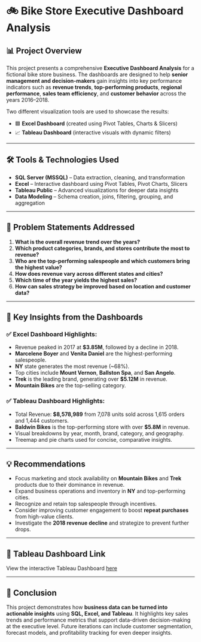 
# 🚲 Bike Store Executive Dashboard Analysis

## 📊 Project Overview
This project presents a comprehensive **Executive Dashboard Analysis** for a fictional bike store business. The dashboards are designed to help **senior management and decision-makers** gain insights into key performance indicators such as **revenue trends**, **top-performing products**, **regional performance**, **sales team efficiency**, and **customer behavior** across the years 2016–2018.

Two different visualization tools are used to showcase the results:

- 🟦 **Excel Dashboard** (created using Pivot Tables, Charts & Slicers)
- 📈 **Tableau Dashboard** (interactive visuals with dynamic filters)

---

## 🛠 Tools & Technologies Used
- **SQL Server (MSSQL)** – Data extraction, cleaning, and transformation  
- **Excel** – Interactive dashboard using Pivot Tables, Pivot Charts, Slicers  
- **Tableau Public** – Advanced visualizations for deeper data insights  
- **Data Modeling** – Schema creation, joins, filtering, grouping, and aggregation

---

## 🧩 Problem Statements Addressed
1. **What is the overall revenue trend over the years?**  
2. **Which product categories, brands, and stores contribute the most to revenue?**  
3. **Who are the top-performing salespeople and which customers bring the highest value?**  
4. **How does revenue vary across different states and cities?**  
5. **Which time of the year yields the highest sales?**  
6. **How can sales strategy be improved based on location and customer data?**

---

## 📌 Key Insights from the Dashboards

### ✅ Excel Dashboard Highlights:
- Revenue peaked in 2017 at **$3.85M**, followed by a decline in 2018.
- **Marcelene Boyer** and **Venita Daniel** are the highest-performing salespeople.
- **NY** state generates the most revenue (~68%).
- Top cities include **Mount Vernon**, **Ballston Spa**, and **San Angelo**.
- **Trek** is the leading brand, generating over **$5.12M** in revenue.
- **Mountain Bikes** are the top-selling category.

### ✅ Tableau Dashboard Highlights:
- Total Revenue: **$8,578,989** from 7,078 units sold across 1,615 orders and 1,444 customers.
- **Baldwin Bikes** is the top-performing store with over **$5.8M** in revenue.
- Visual breakdowns by year, month, brand, category, and geography.
- Treemap and pie charts used for concise, comparative insights.

---

## 💡 Recommendations
- Focus marketing and stock availability on **Mountain Bikes** and **Trek** products due to their dominance in revenue.
- Expand business operations and inventory in **NY** and top-performing cities.
- Recognize and retain top salespeople through incentives.
- Consider improving customer engagement to boost **repeat purchases** from high-value clients.
- Investigate the **2018 revenue decline** and strategize to prevent further drops.

---

## 🔗 Tableau Dashboard Link
View the interactive Tableau Dashboard [here](https://public.tableau.com/app/profile/ratnesh.tripathi7249/viz/BikeStoreAnalysis_17431506266740/Dashboard1?publish=yes)

---


## 🏁 Conclusion
This project demonstrates how **business data can be turned into actionable insights** using **SQL, Excel, and Tableau**. It highlights key sales trends and performance metrics that support data-driven decision-making at the executive level. Future iterations can include customer segmentation, forecast models, and profitability tracking for even deeper insights.
